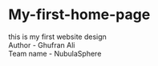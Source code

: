 # My-first-home-page

this is my first website design
<br>
Author - Ghufran Ali 
<br>
Team name - NubulaSphere